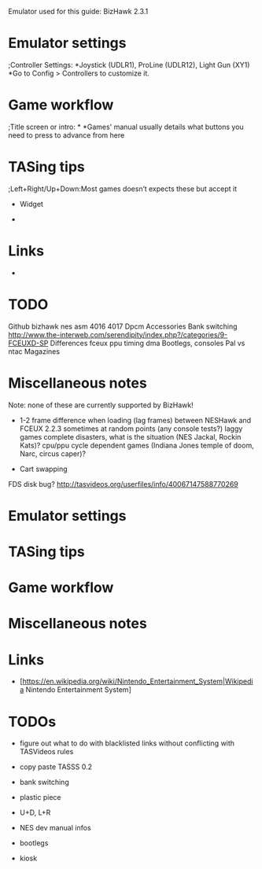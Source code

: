 Emulator used for this guide: BizHawk 2.3.1

# Emulator settings
;Controller Settings:
*Joystick (UDLR1), ProLine (UDLR12), Light Gun (XY1)
*Go to Config > Controllers to customize it.

# Game workflow

;Title screen or intro:
*
*Games' manual usually details what buttons you need to press to advance from here

# TASing tips
;Left+Right/Up+Down:Most games doesn’t expects these but accept it
- Widget 
*

# Links
*
# TODO
Github bizhawk nes asm
4016 4017
Dpcm
Accessories
Bank switching
http://www.the-interweb.com/serendipity/index.php?/categories/9-FCEUXD-SP
Differences fceux ppu timing dma
Bootlegs, consoles
Pal vs ntac
Magazines


# Miscellaneous notes
Note: none of these are currently supported by BizHawk!
- 1-2 frame difference when loading (lag frames) between NESHawk and FCEUX 2.2.3 sometimes at random points (any console tests?)
laggy games complete disasters, what is the situation (NES Jackal, Rockin Kats)?
cpu/ppu cycle dependent games (Indiana Jones temple of doom, Narc, circus caper)?

- Cart swapping

FDS disk bug? http://tasvideos.org/userfiles/info/40067147588770269

# Emulator settings



# TASing tips



# Game workflow



# Miscellaneous notes



# Links

- [https://en.wikipedia.org/wiki/Nintendo_Entertainment_System|Wikipedia Nintendo Entertainment System]



# TODOs

- figure out what to do with blacklisted links without conflicting with TASVideos rules

- copy paste TASSS 0.2

- bank switching

- plastic piece

- U+D, L+R

- NES dev manual infos

- bootlegs

- kiosk
